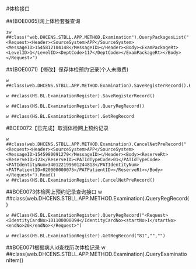 #体检接口

##(BOE0065)网上体检套餐查询

	zw ##class("web.DHCENS.STBLL.APP.METHOD.Examination").QueryPackagesList("<Request><Header><SourceSystem>APP</SourceSystem><MessageID>1545812104148</MessageID></Header><Body><ExamPackageRt><LevelID>1</LevelID><DeptCode>117</DeptCode></ExamPackageRt></Body></Request>")



##(BOE0071)【修改】保存体检预约记录(个人未缴费)

	w ##class(web.DHCENS.STBLL.APP.METHOD.Examination).SaveRegisterRecord().Read()

	w ##class(HS.BL.ExaminationRegister).SaveRegisterRecord()

	w ##Class(HS.BL.ExaminationRegister).QueryRegRecord()

	w ##class(HS.BL.ExaminationRegister).GetRegRecord


#BOE0072【已完成】取消体检网上预约记录

	w ##class(web.DHCENS.STBLL.APP.METHOD.Examination).CancelNetPreRecord("<Request><Header><SourceSystem>APP</SourceSystem><MessageID>1545980091279</MessageID></Header><Body><ReserveRt><ReserveID>123</ReserveID><PATIdTypeCode>01</PATIdTypeCode><PATIdentityNum>340122199601244813</PATIdentityNum><PATPatientID>020000000075</PATPatientID></ReserveRt></Body></Request>").Read()
	w ##class(HS.BL.ExaminationRegister).CancelNetPreRecord()


##BOE0073体检网上预约记录查询接口
	w ##class(web.DHCENS.STBLL.APP.METHOD.Examination).QueryRegRecord()

	w ##Class(HS.BL.ExaminationRegister).QueryRegRecord("<Request><IdentityCardNo>101100000094</IdentityCardNo><startNo>1</startNo><endNo>20</endNo></Request>")

	w ##class(HS.BL.ExaminationRegister).GetRegRecord("81","","")

##BOE0071根据病人id查找历次体检记录
	w ##class(web.DHCENS.STBLL.APP.METHOD.Examination).QueryExaminationItem()